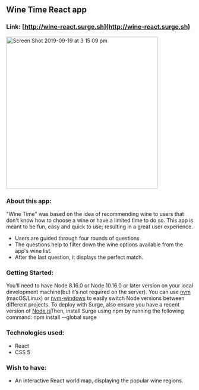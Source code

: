 ## Wine Time React app
### Link: [http://wine-react.surge.sh](http://wine-react.surge.sh)  
<img width="408" alt="Screen Shot 2019-09-19 at 3 15 09 pm" src="https://user-images.githubusercontent.com/45111486/65215556-415b8080-daf1-11e9-906c-aa1e9f618f3d.png">

### About this app:  
"Wine Time" was based on the idea of recommending wine to users that don't know how to choose a wine or have a limited time to do so. This app is meant to be fun, easy and quick to use; resulting in a great user experience.   
* Users are guided through four rounds of questions
* The questions help to filter down the wine options available from the app's wine list.
* After the last question, it displays the perfect match.  


### Getting Started:
You’ll need to have Node 8.16.0 or Node 10.16.0 or later version on your local development machine(but it’s not required on the server). You can use [nvm](https://github.com/creationix/nvm#installation) (macOS/Linux) or [nvm-windows](https://github.com/coreybutler/nvm-windows#node-version-manager-nvm-for-windows) to easily switch Node versions between different projects.
To deploy with Surge, also ensure you have a recent version of [Node.js](http://nodejs.org/)Then, install Surge using npm by running the following command:
npm install --global surge

### Technologies used:
* React
* CSS 5

### Wish to have:
* An interactive React world map, displaying the popular wine regions.  



